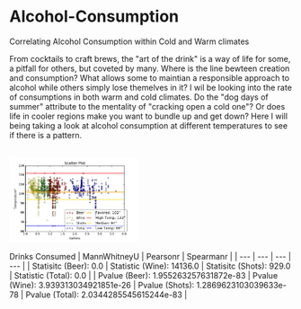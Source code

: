 # Alcohol-Consumption                                                     
Correlating Alcohol Consumption within Cold and Warm climates



From cocktails to craft brews, the "art of the drink" is a way of life for some, a pitfall for others, but coveted by many. Where is the line bewteen creation and consumption? What allows some to maintian a responsible approach to alcohol while others simply lose themelves in it? I wil be looking into the rate of consumptions in both warm and cold climates. Do the "dog days of summer" attribute to the mentality of "cracking open a cold one"? Or does life in cooler regions make you want to bundle up and get down? Here I will being taking a look at alcohol consumption at different temperatures to see if there is a pattern.

<br>



<img src="https://github.com/MatthewNewell006/alcohol_consumption/blob/master/img/scatter_annual_gallons.jpg" alt="alt text" width="45%" height="45%">

Drinks Consumed
| MannWhitneyU | Pearsonr | Spearmanr |
| --- | --- | --- | --- |
| Statisitc (Beer): 0.0 | Statistic (Wine): 14136.0 | Statisitc (Shots): 929.0 | Statistic (Total): 0.0 |
| Pvalue (Beer): 1.955263257631872e-83 | Pvalue (Wine): 3.939313034921851e-26 | Pvalue (Shots): 1.2869623103039633e-78 | Pvalue (Total): 2.0344285545615244e-83 |
